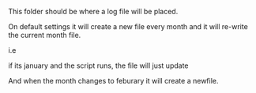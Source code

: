 This folder should be where a log file will be placed.

On default settings it will create a new file every month and it will re-write the current month file.

i.e

if its january and the script runs, the file will just update

And when the month changes to feburary it will create a newfile.
